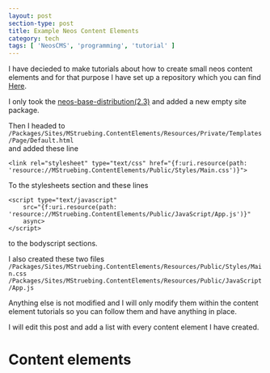 ```yaml
---
layout: post
section-type: post
title: Example Neos Content Elements
category: tech
tags: [ 'NeosCMS', 'programming', 'tutorial' ]
---
```


I have decieded to make tutorials about how to create small neos content elements and for that purpose I have set up a repository
which you can find [Here](https://github.com/mstruebing/neos-content-elements).

I only took the [neos-base-distribution(2.3)](https://github.com/neos/neos-base-distribution) and added a new empty site package.

Then I headed to `/Packages/Sites/MStruebing.ContentElements/Resources/Private/Templates/Page/Default.html`  
and added these line  

```
<link rel="stylesheet" type="text/css" href="{f:uri.resource(path: 'resource://MStruebing.ContentElements/Public/Styles/Main.css')}">
```
To the stylesheets section and these lines

```
<script type="text/javascript"
    src="{f:uri.resource(path: 'resource://MStruebing.ContentElements/Public/JavaScript/App.js')}"
    async>
</script>
```

to the bodyscript sections.

I also created these two files  
`/Packages/Sites/MStruebing.ContentElements/Resources/Public/Styles/Main.css`  
`/Packages/Sites/MStruebing.ContentElements/Resources/Public/JavaScript/App.js`  

Anything else is not modified and I will only modify them within the content element tutorials so you can follow them and have anything in place.

I will edit this post and add a list with every content element I have created.

# Content elements
